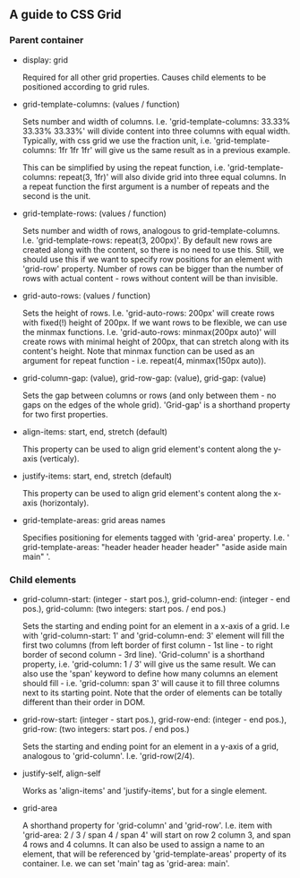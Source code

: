 ## A guide to CSS Grid

### Parent container

* display: grid

    Required for all other grid properties. Causes child elements to be positioned according to grid rules.

* grid-template-columns: (values / function)

    Sets number and width of columns. I.e. 'grid-template-columns: 33.33% 33.33% 33.33%' will divide content into three columns with equal width. Typically, with css grid we use the fraction unit, i.e. 'grid-template-columns: 1fr 1fr 1fr' will give us the same result as in a previous example. 
    
    This can be simplified by using the repeat function, i.e. 'grid-template-columns: repeat(3, 1fr)' will also divide grid into three equal columns. In a repeat function the first argument is a number of repeats and the second is the unit.

* grid-template-rows: (values / function)

    Sets number and width of rows, analogous to grid-template-columns. I.e. 'grid-template-rows: repeat(3, 200px)'. By default new rows are created along with the content, so there is no need to use this. Still, we should use this if we want to specify row positions for an element with 'grid-row' property. Number of rows can be bigger than the number of rows with actual content - rows without content will be than invisible.


* grid-auto-rows: (values / function)

    Sets the height of rows. I.e. 'grid-auto-rows: 200px' will create rows with fixed(!) height of 200px. If we want rows to be flexible, we can use the minmax functions. I.e. 'grid-auto-rows: minmax(200px auto)' will create rows with minimal height of 200px, that can stretch along with its content's height. Note that minmax function can be used as an argument for repeat function - i.e. repeat(4, minmax(150px auto)).

* grid-column-gap: (value), grid-row-gap: (value), grid-gap: (value)

    Sets the gap between columns or rows (and only between them - no gaps on the edges of the whole grid). 'Grid-gap' is a shorthand property for two first properties.

* align-items: start, end, stretch (default)

    This property can be used to align grid element's content along the y-axis (verticaly).

* justify-items: start, end, stretch (default)

    This property can be used to align grid element's content along the x-axis (horizontaly).

* grid-template-areas: grid areas names

    Specifies positioning for elements tagged with 'grid-area' property. I.e. ' grid-template-areas: "header header header header" "aside aside main main" '.


### Child elements

* grid-column-start: (integer - start pos.), grid-column-end: (integer - end pos.), grid-column: (two integers: start pos. / end pos.)

    Sets the starting and ending point for an element in a x-axis of a grid. I.e with 'grid-column-start: 1' and 'grid-column-end: 3' element will fill the first two columns (from left border of first column - 1st line - to right border of second column - 3rd line). 'Grid-column' is a shorthand property, i.e. 'grid-column: 1 / 3' will give us the same result. We can also use the 'span' keyword to define how many columns an element should fill - i.e. 'grid-column: span 3' will cause it to fill three columns next to its starting point. Note that the order of elements can be totally different than their order in DOM.

* grid-row-start: (integer - start pos.), grid-row-end: (integer - end pos.), grid-row: (two integers: start pos. / end pos.)

    Sets the starting and ending point for an element in a y-axis of a grid, analogous to 'grid-column'. I.e. 'grid-row(2/4).

* justify-self, align-self

    Works as 'align-items' and 'justify-items', but for a single element.

* grid-area

    A shorthand property for 'grid-column' and 'grid-row'. I.e. item with 'grid-area: 2 / 3 / span 4 / span 4' will start on row 2 column 3, and span 4 rows and 4 columns. It can also be used to assign a name to an element, that will be referenced by 'grid-template-areas' property of its container. I.e. we can set 'main' tag as 'grid-area: main'.